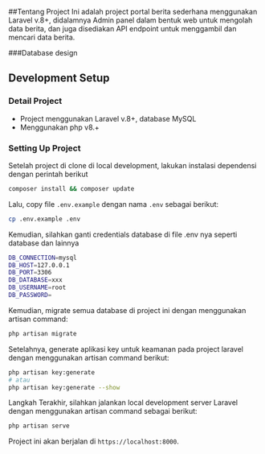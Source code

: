 ##Tentang Project
Ini adalah project portal berita sederhana menggunakan Laravel v.8+, didalamnya Admin panel dalam bentuk web untuk mengolah data berita, dan juga disediakan API endpoint untuk menggambil dan mencari data berita.

###Database design

## Development Setup
### Detail Project
- Project menggunakan Laravel v.8+, database MySQL 
- Menggunakan php v8.+

### Setting Up Project

Setelah project di clone di local development, lakukan instalasi dependensi dengan perintah berikut
```bash
composer install && composer update
```
Lalu, copy file `.env.example` dengan nama `.env` sebagai berikut:
```bash
cp .env.example .env
```
Kemudian, silahkan ganti credentials database di file .env nya seperti database dan lainnya
```bash
DB_CONNECTION=mysql
DB_HOST=127.0.0.1
DB_PORT=3306
DB_DATABASE=xxx
DB_USERNAME=root
DB_PASSWORD=
```

Kemudian, migrate semua database di project ini dengan menggunakan artisan command:
```bash
php artisan migrate
```
Setelahnya, generate aplikasi key untuk keamanan pada project laravel dengan menggunakan artisan command berikut:
```bash
php artisan key:generate
# atau 
php artisan key:generate --show
```
Langkah Terakhir, silahkan jalankan local development server Laravel dengan menggunakan artisan command sebagai berikut:
```bash
php artisan serve
```
Project ini akan berjalan di `https://localhost:8000`.
